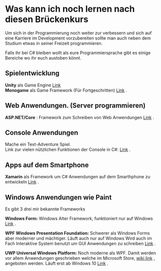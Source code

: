 # Was kann ich noch lernen nach diesen Brückenkurs

Um sich in der Programmierung noch weiter zur verbessern und 
sich auf eine Karriere im Development vorzubereiten sollte man
auch neben dem Studium etwas in seiner Freizeit programmieren.

Falls ihr bei C# bleiben wollt als eure Programmiersprache
gibt es einige Bereiche wo ihr euch austoben könnt.


## Spielentwicklung

**Unity** als Game Engine [Link](https://unity.com/) \
**Monogame** als Game Framework (Für Fortgeschritten) [Link](https://www.monogame.net/) .

## Web Anwendungen. (Server programmieren)

**ASP.NET/Core** : Framework zum Schreiben von Web Anwendungen [Link](https://docs.microsoft.com/en-us/visualstudio/get-started/csharp/tutorial-aspnet-core?view=vs-2019) .

## Console Anwendungen

Mache ein Text-Adventure Spiel. \
Link zur vielen nützlichen Funktionen der Console in C#: [Link](https://docs.microsoft.com/de-de/dotnet/api/system.console?view=net-5.0) .

## Apps auf dem Smartphone

**Xamarin** als Framework um C# Anwendungen auf dem Smarthphone zu entwickeln [Link](https://docs.microsoft.com/de-de/xamarin/get-started/what-is-xamarin) .

## Windows Anwendungen wie Paint

Es gibt 3 drei mir bekannte Frameworks

**Windows Form:** Windows Alter Framework, funktioniert nur auf Windows 
[Link](https://docs.microsoft.com/en-us/dotnet/desktop/winforms/overview/?view=netdesktop-5.0) .

**WPF Windows Presentation Foundation:** Schwerer als Windows Forms aber moderner und mächtiger. Läuft auch nur auf Windows Wird auch im Fach Interaktive System benutzt um GUI Anwendungen zu schreiben 
[Link](https://docs.microsoft.com/en-us/dotnet/desktop/wpf/overview/?view=netdesktop-5.0) .

**UWP Universal Windows Platform:** Noch moderne als WPF. Damit werden vor allem Anwendungen geschrieben welche im Microsoft Store, [wiki link](https://en.wikipedia.org/wiki/Windows_Store) ,  angeboten werden. Läuft erst ab Windows 10 
[Link](https://docs.microsoft.com/en-us/visualstudio/get-started/csharp/tutorial-uwp?view=vs-2019) .